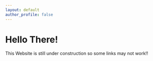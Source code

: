 ```yaml
---
layout: default
author_profile: false
---
```


# Hello There!
This Website is still under construction so some links may not work!!

